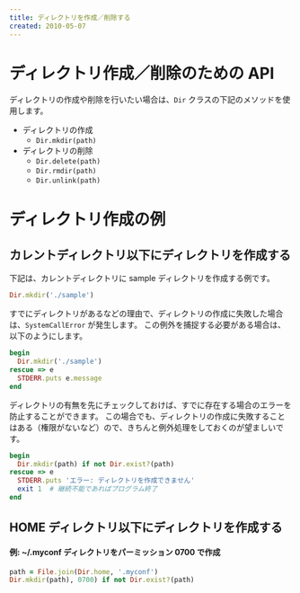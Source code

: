 ```yaml
---
title: ディレクトリを作成／削除する
created: 2010-05-07
---
```


ディレクトリ作成／削除のための API
====

ディレクトリの作成や削除を行いたい場合は、`Dir` クラスの下記のメソッドを使用します。

* ディレクトリの作成
  - `Dir.mkdir(path)`
* ディレクトリの削除
  - `Dir.delete(path)`
  - `Dir.rmdir(path)`
  - `Dir.unlink(path)`

ディレクトリ作成の例
====

カレントディレクトリ以下にディレクトリを作成する
----
下記は、カレントディレクトリに sample ディレクトリを作成する例です。

```ruby
Dir.mkdir('./sample')
```

すでにディレクトリがあるなどの理由で、ディレクトリの作成に失敗した場合は、`SystemCallError` が発生します。
この例外を捕捉する必要がある場合は、以下のようにします。

```ruby
begin
  Dir.mkdir('./sample')
rescue => e
  STDERR.puts e.message
end
```

ディレクトリの有無を先にチェックしておけば、すでに存在する場合のエラーを防止することができます。
この場合でも、ディレクトリの作成に失敗することはある（権限がないなど）ので、きちんと例外処理をしておくのが望ましいです。

```ruby
begin
  Dir.mkdir(path) if not Dir.exist?(path)
rescue => e
  STDERR.puts 'エラー: ディレクトリを作成できません'
  exit 1  # 継続不能であればプログラム終了
end
```

HOME ディレクトリ以下にディレクトリを作成する
----

#### 例: ~/.myconf ディレクトリをパーミッション 0700 で作成

```ruby
path = File.join(Dir.home, '.myconf')
Dir.mkdir(path), 0700) if not Dir.exist?(path)
```

